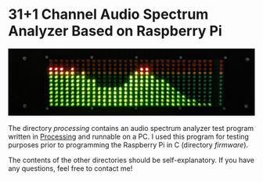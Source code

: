 # 31+1 Channel Audio Spectrum Analyzer Based on Raspberry Pi

![Audio Spectrum Analyzer in Action](https://github.com/yildi1337/AudioSpectrumAnalyzer/blob/master/pictures/8.jpg)

The directory *processing* contains an audio spectrum analyzer test program written in [Processing](https://processing.org/) and runnable on a PC. I used this program for testing purposes prior to programming the Raspberry Pi in C (directory *firmware*).

The contents of the other directories should be self-explanatory. If you have any questions, feel free to contact me!